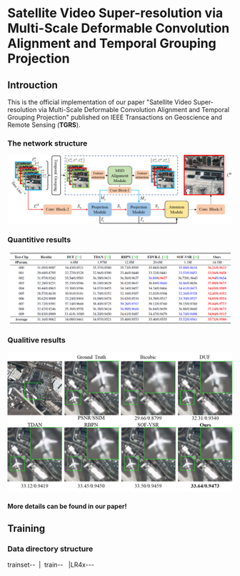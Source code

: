 # Satellite Video Super-resolution via Multi-Scale Deformable Convolution Alignment and Temporal Grouping Projection
## Introuction
This is the official implementation of our paper "Satellite Video Super-resolution via Multi-Scale Deformable Convolution Alignment and Temporal Grouping Projection" published on IEEE Transactions on Geoscience and Remote Sensing (**TGRS**).  

### The network structure  
 ![image](/img/network.png)
 
 ### Quantitive results
 ![image](/img/res1png.png)
 
 ### Qualitive results
 ![image](/img/res2.png)
 #### More details can be found in our paper!
 
 ## Training
 ### Data directory structure
trainset--
&nbsp;|
&nbsp;train--
&nbsp;&nbsp;|LR4x---

 



